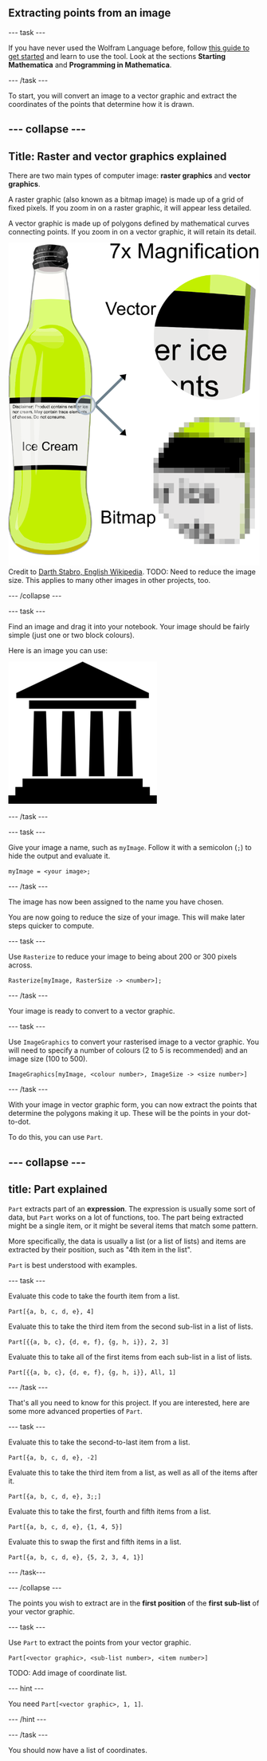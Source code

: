 ## Extracting points from an image

--- task ---

If you have never used the Wolfram Language before, follow [this guide to get started](https://projects.raspberrypi.org/en/projects/getting-started-with-mathematica) and learn to use the tool. Look at the sections **Starting Mathematica** and **Programming in Mathematica**.

--- /task ---

To start, you will convert an image to a vector graphic and extract the coordinates of the points that determine how it is drawn.

--- collapse ---
---
Title: Raster and vector graphics explained
---

There are two main types of computer image: **raster graphics** and **vector graphics**.

A raster graphic (also known as a bitmap image) is made up of a grid of fixed pixels. If you zoom in on a raster graphic, it will appear less detailed.

A vector graphic is made up of polygons defined by mathematical curves connecting points. If you zoom in on a vector graphic, it will retain its detail.

![Raster graphic VS vector graphic](images/RasterVSVector.png)
Credit to [Darth Stabro, English Wikipedia](https://commons.wikimedia.org/w/index.php?curid=15789788).
TODO: Need to reduce the image size. This applies to many other images in other projects, too.

--- /collapse ---

--- task ---

Find an image and drag it into your notebook.
Your image should be fairly simple (just one or two block colours).

Here is an image you can use:

![A cartoon temple](images/Temple.png)

--- /task ---

--- task ---

Give your image a name, such as `myImage`. Follow it with a semicolon (`;`) to hide the output and evaluate it.

```
myImage = <your image>;
```

--- /task ---

The image has now been assigned to the name you have chosen.

You are now going to reduce the size of your image. This will make later steps quicker to compute.

--- task ---

Use `Rasterize` to reduce your image to being about 200 or 300 pixels across.

```
Rasterize[myImage, RasterSize -> <number>];
```

--- /task ---

Your image is ready to convert to a vector graphic.

--- task --- 

Use `ImageGraphics` to convert your rasterised image to a vector graphic.
You will need to specify a number of colours (2 to 5 is recommended) and an image size (100 to 500).

```
ImageGraphics[myImage, <colour number>, ImageSize -> <size number>]
```

--- /task ---

With your image in vector graphic form, you can now extract the points that determine the polygons making it up. These will be the points in your dot-to-dot.

To do this, you can use `Part`.

--- collapse ---
---
title: Part explained
---

`Part` extracts part of an **expression**. The expression is usually some sort of data, but `Part` works on a lot of functions, too.
The part being extracted might be a single item, or it might be several items that match some pattern.

More specifically, the data is usually a list (or a list of lists) and items are extracted by their position, such as "4th item in the list".

`Part` is best understood with examples.

--- task ---

Evaluate this code to take the fourth item from a list.

```
Part[{a, b, c, d, e}, 4]
```

Evaluate this to take the third item from the second sub-list in a list of lists.

```
Part[{{a, b, c}, {d, e, f}, {g, h, i}}, 2, 3]
```

Evaluate this to take all of the first items from each sub-list in a list of lists.

```
Part[{{a, b, c}, {d, e, f}, {g, h, i}}, All, 1]
```

--- /task ---

That's all you need to know for this project.
If you are interested, here are some more advanced properties of `Part`.

--- task ---

Evaluate this to take the second-to-last item from a list.

```
Part[{a, b, c, d, e}, -2]
```

Evaluate this to take the third item from a list, as well as all of the items after it.

```
Part[{a, b, c, d, e}, 3;;]
```

Evaluate this to take the first, fourth and fifth items from a list.

```
Part[{a, b, c, d, e}, {1, 4, 5}]

```

Evaluate this to swap the first and fifth items in a list.

```
Part[{a, b, c, d, e}, {5, 2, 3, 4, 1}]
```

--- /task---

--- /collapse ---

The points you wish to extract are in the **first position** of the **first sub-list** of your vector graphic.

--- task ---

Use `Part` to extract the points from your vector graphic.

```
Part[<vector graphic>, <sub-list number>, <item number>]
```
TODO: Add image of coordinate list.

--- hint ---

You need `Part[<vector graphic>, 1, 1]`.

--- /hint ---

--- /task ---

You should now have a list of coordinates.